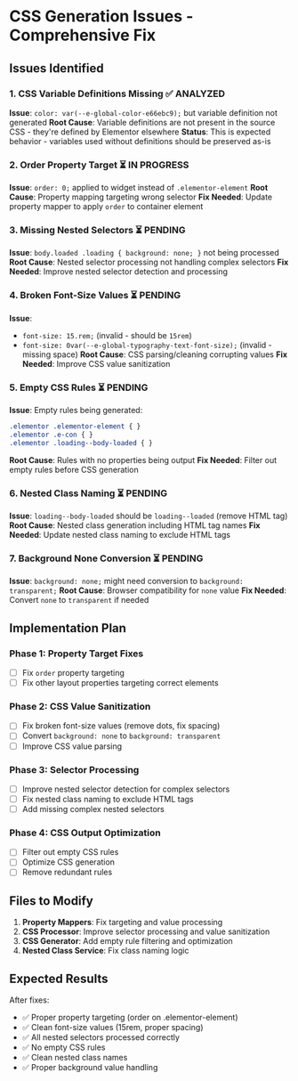 # CSS Generation Issues - Comprehensive Fix

## Issues Identified

### 1. CSS Variable Definitions Missing ✅ ANALYZED
**Issue**: `color: var(--e-global-color-e66ebc9);` but variable definition not generated
**Root Cause**: Variable definitions are not present in the source CSS - they're defined by Elementor elsewhere
**Status**: This is expected behavior - variables used without definitions should be preserved as-is

### 2. Order Property Target ⏳ IN PROGRESS  
**Issue**: `order: 0;` applied to widget instead of `.elementor-element`
**Root Cause**: Property mapping targeting wrong selector
**Fix Needed**: Update property mapper to apply `order` to container element

### 3. Missing Nested Selectors ⏳ PENDING
**Issue**: `body.loaded .loading { background: none; }` not being processed
**Root Cause**: Nested selector processing not handling complex selectors
**Fix Needed**: Improve nested selector detection and processing

### 4. Broken Font-Size Values ⏳ PENDING
**Issue**: 
- `font-size: 15.rem;` (invalid - should be `15rem`)
- `font-size: 0var(--e-global-typography-text-font-size);` (invalid - missing space)
**Root Cause**: CSS parsing/cleaning corrupting values
**Fix Needed**: Improve CSS value sanitization

### 5. Empty CSS Rules ⏳ PENDING
**Issue**: Empty rules being generated:
```css
.elementor .elementor-element { }
.elementor .e-con { }
.elementor .loading--body-loaded { }
```
**Root Cause**: Rules with no properties being output
**Fix Needed**: Filter out empty rules before CSS generation

### 6. Nested Class Naming ⏳ PENDING
**Issue**: `loading--body-loaded` should be `loading--loaded` (remove HTML tag)
**Root Cause**: Nested class generation including HTML tag names
**Fix Needed**: Update nested class naming to exclude HTML tags

### 7. Background None Conversion ⏳ PENDING
**Issue**: `background: none;` might need conversion to `background: transparent;`
**Root Cause**: Browser compatibility for `none` value
**Fix Needed**: Convert `none` to `transparent` if needed

## Implementation Plan

### Phase 1: Property Target Fixes
- [ ] Fix `order` property targeting
- [ ] Fix other layout properties targeting correct elements

### Phase 2: CSS Value Sanitization
- [ ] Fix broken font-size values (remove dots, fix spacing)
- [ ] Convert `background: none` to `background: transparent`
- [ ] Improve CSS value parsing

### Phase 3: Selector Processing
- [ ] Improve nested selector detection for complex selectors
- [ ] Fix nested class naming to exclude HTML tags
- [ ] Add missing complex nested selectors

### Phase 4: CSS Output Optimization
- [ ] Filter out empty CSS rules
- [ ] Optimize CSS generation
- [ ] Remove redundant rules

## Files to Modify

1. **Property Mappers**: Fix targeting and value processing
2. **CSS Processor**: Improve selector processing and value sanitization  
3. **CSS Generator**: Add empty rule filtering and optimization
4. **Nested Class Service**: Fix class naming logic

## Expected Results

After fixes:
- ✅ Proper property targeting (order on .elementor-element)
- ✅ Clean font-size values (15rem, proper spacing)
- ✅ All nested selectors processed correctly
- ✅ No empty CSS rules
- ✅ Clean nested class names
- ✅ Proper background value handling
